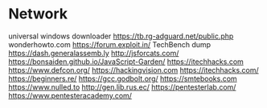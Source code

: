 # Network

universal windows downloader
https://tb.rg-adguard.net/public.php
wonderhowto.com
https://forum.exploit.in/
TechBench dump
https://dash.generalassemb.ly
http://jsforcats.com/
https://bonsaiden.github.io/JavaScript-Garden/
https://itechhacks.com
https://www.defcon.org/
https://hackingvision.com
https://itechhacks.com/
https://beginners.re/
https://gcc.godbolt.org/
https://smtebooks.com
https://www.nulled.to
http://gen.lib.rus.ec/
https://pentesterlab.com/
https://www.pentesteracademy.com/
